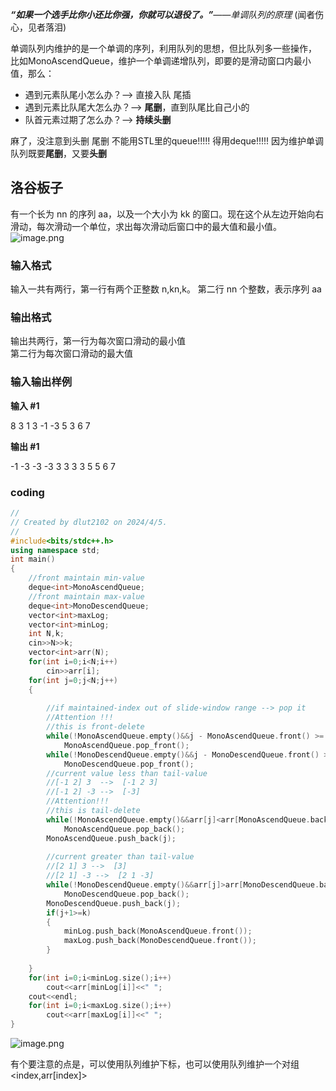 _**“如果一个选手比你小还比你强，你就可以退役了。”**——单调队列的原理_ (闻者伤心，见者落泪)

单调队列内维护的是一个单调的序列，利用队列的思想，但比队列多一些操作，
比如MonoAscendQueue，维护一个单调递增队列，即要的是滑动窗口内最小值，那么：
- 遇到元素队尾小怎么办？--> 直接入队  尾插
- 遇到元素比队尾大怎么办？-->  **尾删**，直到队尾比自己小的
- 队首元素过期了怎么办？--> **持续头删**

麻了，没注意到头删 尾删
不能用STL里的queue!!!!!
得用deque!!!!!
因为维护单调队列既要**尾删**，又要**头删**


## 洛谷板子


有一个长为 nn 的序列 aa，以及一个大小为 kk 的窗口。现在这个从左边开始向右滑动，每次滑动一个单位，求出每次滑动后窗口中的最大值和最小值。
![image.png](https://yaaame-1317851743.cos.ap-beijing.myqcloud.com/20240405214025.png)


### 输入格式

输入一共有两行，第一行有两个正整数 n,kn,k。 第二行 nn 个整数，表示序列 aa

### 输出格式

输出共两行，第一行为每次窗口滑动的最小值  
第二行为每次窗口滑动的最大值

### 输入输出样例

**输入 #1**

8 3
1 3 -1 -3 5 3 6 7

**输出 #1**

-1 -3 -3 -3 3 3
3 3 5 5 6 7

### coding
```cpp
//
// Created by dlut2102 on 2024/4/5.
//
#include<bits/stdc++.h>
using namespace std;
int main()
{
    //front maintain min-value
    deque<int>MonoAscendQueue;
    //front maintain max-value
    deque<int>MonoDescendQueue;
    vector<int>maxLog;
    vector<int>minLog;
    int N,k;
    cin>>N>>k;
    vector<int>arr(N);
    for(int i=0;i<N;i++)
        cin>>arr[i];
    for(int j=0;j<N;j++)
    {
        
        //if maintained-index out of slide-window range --> pop it
        //Attention !!!
        //this is front-delete
        while(!MonoAscendQueue.empty()&&j - MonoAscendQueue.front() >= k)
            MonoAscendQueue.pop_front();
        while(!MonoDescendQueue.empty()&&j - MonoDescendQueue.front() >= k)
            MonoDescendQueue.pop_front();
        //current value less than tail-value
        //[-1 2] 3  -->  [-1 2 3]
        //[-1 2] -3 -->  [-3]
        //Attention!!!
        //this is tail-delete
        while(!MonoAscendQueue.empty()&&arr[j]<arr[MonoAscendQueue.back()])
            MonoAscendQueue.pop_back();
        MonoAscendQueue.push_back(j);
        
        //current greater than tail-value
        //[2 1] 3 -->  [3]
        //[2 1] -3 -->  [2 1 -3] 
        while(!MonoDescendQueue.empty()&&arr[j]>arr[MonoDescendQueue.back()])
            MonoDescendQueue.pop_back();
        MonoDescendQueue.push_back(j);
        if(j+1>=k)
        {
            minLog.push_back(MonoAscendQueue.front());
            maxLog.push_back(MonoDescendQueue.front());
        }
        
    }
    for(int i=0;i<minLog.size();i++)
        cout<<arr[minLog[i]]<<" ";
    cout<<endl;
    for(int i=0;i<maxLog.size();i++)
        cout<<arr[maxLog[i]]<<" ";
}

```

![image.png](https://yaaame-1317851743.cos.ap-beijing.myqcloud.com/20240405213834.png)

有个要注意的点是，可以使用队列维护下标，也可以使用队列维护一个对组<index,arr\[index\]>

